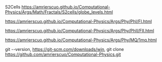 S2Cells 
https://amrierscuo.github.io/Computational-Physics/Args/Math/Fractals/S2cells/globe_levels.html

https://amrierscuo.github.io/Computational-Physics/Args/Phy/PhI/FI.html

https://amrierscuo.github.io/Computational-Physics/Args/Phy/PhII/FII.html 

https://amrierscuo.github.io/Computational-Physics/Args/Phy/MQ/1mq.html

git --version,
https://git-scm.com/downloads/win,
git clone https://github.com/amrierscuo/Computational-Physics.git
